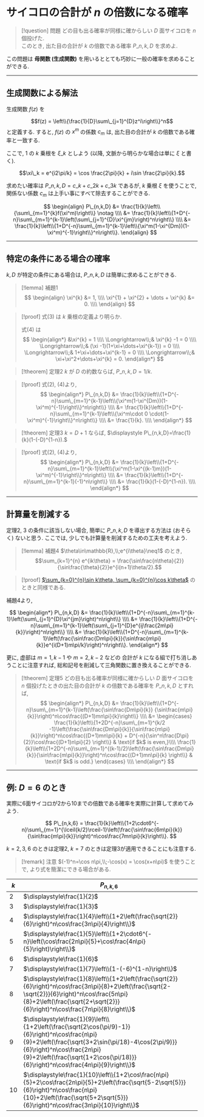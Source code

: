 # サイコロの合計が $n$ の倍数になる確率

> [!question] 問題
> どの目も出る確率が同様に確からしい $D$ 面サイコロを $n$ 個投げた.  
> このとき, 出た目の合計が $k$ の倍数である確率 $P\_{n,k,D}$ を求めよ.

この問題は **母関数 (生成関数)** を用いるととても巧妙に一般の確率を求めることができる.

---

## 生成関数による解法

生成関数 $f(z)$ を

$$f(z) = \left\\{\frac{1}{D}\sum\_{j=1}^{D}z^i\right\\}^n$$ と定義する.
すると, $f(z)$ の $x^m$ の係数 $c_m$ は, 出た目の合計が $k$ の倍数である確率と一致する.

ここで, $1$ の $k$ 乗根を $\xi\_k$ としよう (以降, 文脈から明らかな場合は単に $\xi$ と書く).

$$\xi\_k = e^{i2\pi/k} = \cos \frac{2\pi}{k} + i\sin \frac{2\pi}{k}.$$

求めたい確率は $P\_{n,k,D} = c\_k+c\_{2k}+c\_{3k}$ であるが, $k$ 乗根 $\xi$ を使うことで,
関係ない係数 $c_m$ は上手い事にすべて除去することができる.

$$
\begin{align}
P\_{n,k,D} 
&= \frac{1}{k}\left\\{\sum\_{m=1}^{k}f(\xi^m)\right\\}  \notag \\\\
&= \frac{1}{k}\left\\{1+D^{-n}\sum\_{m=1}^{k-1}\left(\sum\_{j=1}^{D}\xi^{jm}\right)^n\right\\} \\\\
&= \frac{1}{k}\left\\{1+D^{-n}\sum\_{m=1}^{k-1}\left\\{\xi^m(1-\xi^{Dm})(1-\xi^m)^{-1}\right\\}^n\right\\}.
\end{align}
$$


---

## 特定の条件にある場合の確率

$k, D$ が特定の条件にある場合は, $P\_{n,k,D}$ は簡単に求めることができる.

> [!lemma] 補題1
> $$
> \begin{align}
>     \xi^{k} &= 1, \\\\
>     \xi^{1} + \xi^{2} + \dots + \xi^{k} &= 0. \\\\
> \end{align}
> $$

> [!proof]
> 式(3) は $k$ 乗根の定義より明らか.
>
> 式(4) は
> $$
> \begin{align*}
>   &\xi^{k} = 1 \\\\
>   \Longrightarrow\\;&
>   \xi^{k} -1 = 0 \\\\
>   \Longrightarrow\\;&
>   (\xi -1)(1+\xi+\dots+\xi^{k-1}) = 0 \\\\
>   \Longrightarrow\\;&
>   1+\xi+\dots+\xi^{k-1} = 0 \\\\
>   \Longrightarrow\\;&
>   \xi+\xi^2+\dots+\xi^{k} = 0.
> \end{align*}
> $$

> [!theorem] 定理2
> $k$ が $D$ の約数ならば, $P\_{n,k,D}=1/k.$

> [!proof]
> 式(2), (4)より, 
> $$
> \begin{align*}
>   P\_{n,k,D} 
>   &= \frac{1}{k}\left\\{1+D^{-n}\sum\_{m=1}^{k-1}\left\\{\xi^m(1-\xi^{Dm})(1-\xi^m)^{-1}\right\\}^n\right\\} \\\\
>   &= \frac{1}{k}\left\\{1+D^{-n}\sum\_{m=1}^{k-1}\left\\{\xi^m\cdot 0 \cdot(1-\xi^m)^{-1}\right\\}^n\right\\} \\\\
>   &= \frac{1}{k}. \\\\
> \end{align*}
> $$

> [!theorem] 定理3
> $k=D+1$ ならば, $\displaystyle P\_{n,k,D}=\frac{1}{k}(1-(-D)^{1-n}).$

> [!proof]
> 式(2), (4)より, 
> $$
> \begin{align*}
>   P\_{n,k,D} 
>   &= \frac{1}{k}\left\\{1+D^{-n}\sum\_{m=1}^{k-1}\left\\{\xi^m(1-\xi^{(k-1)m})(1-\xi^m)^{-1}\right\\}^n\right\\} \\\\
>   &= \frac{1}{k}\left\\{1+D^{-n}\sum\_{m=1}^{k-1}(-1)^n\right\\} \\\\
>   &= \frac{1}{k}(1-(-D)^{1-n}). \\\\
> \end{align*}
> $$

---

## 計算量を削減する

定理2, 3 の条件に該当しない場合, 簡単に $P\_{n,k,D}$ を導出する方法は (おそらく) ないと思う.
ここでは, 少しでも計算量を削減するための工夫を考えよう.

> [!lemma] 補題4
> $\theta\in\mathbb{R},\\;e^{i\theta}\neq1$ のとき,
> $$\sum_{k=1}^{n} e^{ik\theta} = \frac{\sin\frac{n\theta}{2}}{\sin\frac{\theta}{2}}e^{i(n+1)\theta/2}.$$

> [!proof]
> [$\sum_{k=0}^{n}\sin k\theta, \sum_{k=0}^{n}\cos k\theta$](../analysis/sum_sin_cos.md) のときと同様である.

補題4より,

$$
\begin{align*}
P\_{n,k,D} 
&= \frac{1}{k}\left\\{1+D^{-n}\sum\_{m=1}^{k-1}\left(\sum\_{j=1}^{D}\xi^{jm}\right)^n\right\\} \\\\
&= \frac{1}{k}\left\\{1+D^{-n}\sum\_{m=1}^{k-1}\left(\sum\_{j=1}^{D}e^{ij\frac{2m\pi}{k}}\right)^n\right\\} \\\\
&= \frac{1}{k}\left\\{1+D^{-n}\sum\_{m=1}^{k-1}\left(\frac{\sin\frac{Dm\pi}{k}}{\sin\frac{m\pi}{k}}e^{i(D+1)m\pi/k}\right)^n\right\\}.
\end{align*}
$$

更に, 虚部は $m=1,k-1$ や $m=2,k-2$ などの 合計が $k$ になる組で打ち消しあうことに注意すれば, 総和記号を削減して三角関数に置き換えることができる.

> [!theorem] 定理5
> どの目も出る確率が同様に確からしい $D$ 面サイコロを $n$ 個投げたときの出た目の合計が $k$ の倍数である確率を $P\_{n,k,D}$ とすれば, 
> $$
> \begin{align*}
> P\_{n,k,D} 
> &= \frac{1}{k}\left\\{1+D^{-n}\sum\_{m=1}^{k-1}\left(\frac{\sin\frac{Dm\pi}{k}} {\sin\frac{m\pi}{k}}\right)^n\cos\frac{(D+1)mn\pi}{k}\right\\} \\\\
> &= \begin{cases}
> \frac{1}{k}\left\\{1+2D^{-n}\sum\_{m=1}^{k/2 -1}\left(\frac{\sin\frac{Dm\pi}{k}}{\sin\frac{m\pi}{k}}\right)^n\cos\frac{(D+1)mn\pi}{k} + D^{-n}{\sin^n\frac{D\pi}{2}}\cos\frac{(D+1)n\pi}{2}
> \right\\}  & \text{if $k$ is even,}\\\\
> \frac{1}{k}\left\\{1+2D^{-n}\sum\_{m=1}^{(k-1)/2}\left(\frac{\sin\frac{Dm\pi}{k}}{\sin\frac{m\pi}{k}}\right)^n\cos\frac{(D+1)mn\pi}{k} \right\\} & \text{if $k$ is odd.}
> \end{cases} \\\\
> \end{align*}
> $$

---

## 例: $D=6$ のとき

実際に6面サイコロが2から10までの倍数である確率を実際に計算して求めてみよう.

$$
P\_{n,k,6} 
= \frac{1}{k}\left\\{1+2\cdot6^{-n}\sum\_{m=1}^{\lceil{k/2}\rceil-1}\left(\frac{\sin\frac{6m\pi}{k}} {\sin\frac{m\pi}{k}}\right)^n\cos\frac{7mn\pi}{k}\right\\}.
$$

$k=2,3,6$ のときは定理2, $k=7$ のときは定理3が適用できることにも注意する.

> [!remark] 注意
> $(-1)^n=\cos n\pi,\\;-\cos(x) = \cos(x+n\pi)$ を使うことで, より式を簡潔にできる場合がある.

|$k$|$P_{n,k,6}$|
|--|--|
|2|$\displaystyle\frac{1}{2}$|
|3|$\displaystyle\frac{1}{3}$|
|4|$\displaystyle\frac{1}{4}\left\\{1+2\left(\frac{\sqrt{2}}{6}\right)^n\cos\frac{3n\pi}{4}\right\\}$|
|5|$\displaystyle\frac{1}{5}\left\\{1+2\cdot6^{-n}\left(\cos\frac{2n\pi}{5}+\cos\frac{4n\pi}{5}\right)\right\\}$|
|6|$\displaystyle\frac{1}{6}$|
|7|$\displaystyle\frac{1}{7}\left\\{1-(-6)^{1-n}\right\\}$|
|8|$\displaystyle\frac{1}{8}\left\\{1+2\left(\frac{\sqrt{2}}{6}\right)^n\cos\frac{3n\pi}{8}+2\left(\frac{\sqrt{2-\sqrt{2}}}{6}\right)^n\cos\frac{5n\pi}{8}+2\left(\frac{\sqrt{2+\sqrt{2}}}{6}\right)^n\cos\frac{7n\pi}{8}\right\\}$|
|9|$\displaystyle\frac{1}{9}\left\\{1+2\left(\frac{\sqrt{2\cos(\pi/9)-1}}{6}\right)^n\cos\frac{n\pi}{9}+2\left(\frac{\sqrt{3+2\sin(\pi/18)-4\cos(2\pi/9)}}{6}\right)^n\cos\frac{2n\pi}{9}+2\left(\frac{\sqrt{1+2\cos(\pi/18)}}{6}\right)^n\cos\frac{4n\pi}{9}\right\\}$|
|10|$\displaystyle\frac{1}{10}\left\\{1+2\cos\frac{n\pi}{5}+2\cos\frac{2n\pi}{5}+2\left(\frac{\sqrt{5-2\sqrt{5}}}{6}\right)^n\cos\frac{n\pi}{10}+2\left(\frac{\sqrt{5+2\sqrt{5}}}{6}\right)^n\cos\frac{3n\pi}{10}\right\\}$|
